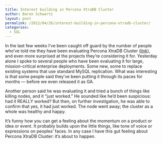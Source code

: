```yaml
---
title: Interest building in Percona XtraDB Cluster
author: Baron Schwartz
layout: post
permalink: /2012/04/26/interest-building-in-percona-xtradb-cluster/
categories:
  - SQL
---
```

In the last few weeks I&#8217;ve been caught off guard by the number of people who&#8217;ve told me they have been evaluating Percona XtraDB Cluster ([link][1]), and even more surprised at the projects they&#8217;re considering it for. Yesterday alone I spoke to several people who have been evaluating it for large, mission-critical enterprise deployments. Some new, some to replace existing systems that use standard MySQL replication. What was interesting is that some people said they&#8217;ve been putting it through its paces for months &#8212; before we even released it as GA.

Another person said he was evaluating it and tried a bunch of things like killing nodes, and it &#8220;just worked.&#8221; He sounded like he&#8217;d been suspicious: had it REALLY worked? But then, on further investigation, he was able to confirm that yes, it had just worked. The node went away; the cluster as a whole was healthy and happy.

It&#8217;s funny how you can get a feeling about the momentum on a product or idea or event. It probably builds upon the little things, like tone of voice or expressions on peoples&#8217; faces. In any case I have this gut feeling about Percona XtraDB Cluster: it&#8217;s about to happen.

 [1]: http://www.percona.com/software/percona-xtradb-cluster/